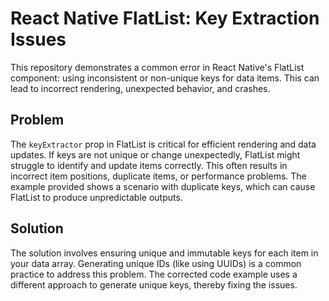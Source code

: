 # React Native FlatList: Key Extraction Issues

This repository demonstrates a common error in React Native's FlatList component: using inconsistent or non-unique keys for data items. This can lead to incorrect rendering, unexpected behavior, and crashes.

## Problem

The `keyExtractor` prop in FlatList is critical for efficient rendering and data updates. If keys are not unique or change unexpectedly, FlatList might struggle to identify and update items correctly. This often results in incorrect item positions, duplicate items, or performance problems.  The example provided shows a scenario with duplicate keys, which can cause FlatList to produce unpredictable outputs.

## Solution

The solution involves ensuring unique and immutable keys for each item in your data array.  Generating unique IDs (like using UUIDs) is a common practice to address this problem. The corrected code example uses a different approach to generate unique keys, thereby fixing the issues.